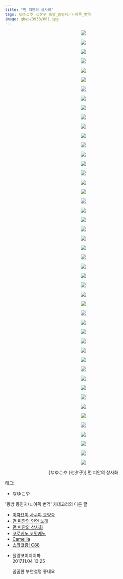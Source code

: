 ```yaml
---
title: "먼 피안의 상사화"
tags: なゆこや 七夕子 동방_동인지／ㄴ이쪽_번역
image: ghap/3938/001.jpg
---
```

<div class="article">
<p style="text-align: center; clear: none; float: none;"><img src="{{ site.nasurl }}/ghap/3938/001.jpg"/></p>
<p style="text-align: center; clear: none; float: none;"><img src="{{ site.nasurl }}/ghap/3938/002.jpg"/></p>
<p style="text-align: center; clear: none; float: none;"><img src="{{ site.nasurl }}/ghap/3938/003.jpg"/></p>
<p style="text-align: center; clear: none; float: none;"><img src="{{ site.nasurl }}/ghap/3938/004.jpg"/></p>
<p style="text-align: center; clear: none; float: none;"><img src="{{ site.nasurl }}/ghap/3938/005.jpg"/></p>
<p style="text-align: center; clear: none; float: none;"><img src="{{ site.nasurl }}/ghap/3938/006.jpg"/></p>
<p style="text-align: center; clear: none; float: none;"><img src="{{ site.nasurl }}/ghap/3938/007.jpg"/></p>
<p style="text-align: center; clear: none; float: none;"><img src="{{ site.nasurl }}/ghap/3938/008.jpg"/></p>
<p style="text-align: center; clear: none; float: none;"><img src="{{ site.nasurl }}/ghap/3938/009.jpg"/></p>
<p style="text-align: center; clear: none; float: none;"><img src="{{ site.nasurl }}/ghap/3938/010.jpg"/></p>
<p style="text-align: center; clear: none; float: none;"><img src="{{ site.nasurl }}/ghap/3938/011.jpg"/></p>
<p style="text-align: center; clear: none; float: none;"><img src="{{ site.nasurl }}/ghap/3938/012.jpg"/></p>
<p style="text-align: center; clear: none; float: none;"><img src="{{ site.nasurl }}/ghap/3938/013.jpg"/></p>
<p style="text-align: center; clear: none; float: none;"><img src="{{ site.nasurl }}/ghap/3938/014.jpg"/></p>
<p style="text-align: center; clear: none; float: none;"><img src="{{ site.nasurl }}/ghap/3938/015.jpg"/></p>
<p style="text-align: center; clear: none; float: none;"><img src="{{ site.nasurl }}/ghap/3938/016.jpg"/></p>
<p style="text-align: center; clear: none; float: none;"><img src="{{ site.nasurl }}/ghap/3938/017.jpg"/></p>
<p style="text-align: center; clear: none; float: none;"><img src="{{ site.nasurl }}/ghap/3938/018.jpg"/></p>
<p style="text-align: center; clear: none; float: none;"><img src="{{ site.nasurl }}/ghap/3938/019.jpg"/></p>
<p style="text-align: center; clear: none; float: none;"><img src="{{ site.nasurl }}/ghap/3938/020.jpg"/></p>
<p style="text-align: center; clear: none; float: none;"><img src="{{ site.nasurl }}/ghap/3938/021.jpg"/></p>
<p style="text-align: center; clear: none; float: none;"><img src="{{ site.nasurl }}/ghap/3938/022.jpg"/></p>
<p style="text-align: center; clear: none; float: none;"><img src="{{ site.nasurl }}/ghap/3938/023.jpg"/></p>
<p style="text-align: center; clear: none; float: none;"><img src="{{ site.nasurl }}/ghap/3938/024.jpg"/></p>
<p style="text-align: center; clear: none; float: none;"><img src="{{ site.nasurl }}/ghap/3938/025.jpg"/></p>
<p style="text-align: center; clear: none; float: none;"><img src="{{ site.nasurl }}/ghap/3938/026.jpg"/></p>
<p style="text-align: center; clear: none; float: none;"><img src="{{ site.nasurl }}/ghap/3938/027.jpg"/></p>
<p style="text-align: center; clear: none; float: none;"><img src="{{ site.nasurl }}/ghap/3938/028.jpg"/></p>
<p style="text-align: center; clear: none; float: none;"><img src="{{ site.nasurl }}/ghap/3938/029.jpg"/></p>
<p style="text-align: center; clear: none; float: none;"><img src="{{ site.nasurl }}/ghap/3938/030.jpg"/></p>
<p style="text-align: center; clear: none; float: none;"><img src="{{ site.nasurl }}/ghap/3938/031.jpg"/></p>
<p style="text-align: center; clear: none; float: none;"><img src="{{ site.nasurl }}/ghap/3938/032.jpg"/></p>
<p style="text-align: center; clear: none; float: none;"><img src="{{ site.nasurl }}/ghap/3938/033.jpg"/></p>
<p style="text-align: center; clear: none; float: none;"><img src="{{ site.nasurl }}/ghap/3938/034.jpg"/></p>
<p style="text-align: center; clear: none; float: none;"><img src="{{ site.nasurl }}/ghap/3938/035.jpg"/></p>
<p style="text-align: center; clear: none; float: none;"><img src="{{ site.nasurl }}/ghap/3938/036.jpg"/></p>
<p style="text-align: center; clear: none; float: none;"><img src="{{ site.nasurl }}/ghap/3938/037.jpg"/></p>
<p style="text-align: center; clear: none; float: none;"><img src="{{ site.nasurl }}/ghap/3938/038.jpg"/></p>
<p style="text-align: center; clear: none; float: none;"><img src="{{ site.nasurl }}/ghap/3938/039.jpg"/></p>
<p style="text-align: center; clear: none; float: none;"><img src="{{ site.nasurl }}/ghap/3938/040.jpg"/></p>
<p style="text-align: center; clear: none; float: none;"><img src="{{ site.nasurl }}/ghap/3938/041.jpg"/></p>
<p style="text-align: center; clear: none; float: none;"><img src="{{ site.nasurl }}/ghap/3938/042.jpg"/></p>
<p style="text-align: center; clear: none; float: none;"><img src="{{ site.nasurl }}/ghap/3938/043.jpg"/></p>
<p style="text-align: center; clear: none; float: none;"><img src="{{ site.nasurl }}/ghap/3938/044.jpg"/></p>
<p style="text-align: center; clear: none; float: none;"><img src="{{ site.nasurl }}/ghap/3938/045.jpg"/></p>
<p style="text-align: center; clear: none; float: none;"><img src="{{ site.nasurl }}/ghap/3938/046.jpg"/></p>
<p style="text-align: center; clear: none; float: none;"><img src="{{ site.nasurl }}/ghap/3938/047.jpg"/></p>
<p style="text-align: center; clear: none; float: none;"> [なゆこや (七夕子)] 먼 피안의 상사화</p>
<p style="text-align: center; clear: none; float: none;"></p>
</div><div class="tagTrail">
<p>태그: </p>
<ul>
<li>なゆこや</li>
</ul>
</div><div class="another">
<p>'동방 동인지/ㄴ이쪽 번역' 카테고리의 다른 글</p>
<ul>
<li><a href="/2017-11-18-ghap_3951">이자요이 사쿠야 요양중</a></li>
<li><a href="/2017-11-05-ghap_3939">먼 피안의 인연 노래</a></li>
<li><a href="/2017-11-04-ghap_3938">먼 피안의 상사화</a></li>
<li><a href="/2017-11-02-ghap_3937">코로케노 코맛케노</a></li>
<li><a href="/2017-10-27-ghap_3927">Camellia</a></li>
<li><a href="/2017-10-21-ghap_3881">스와코랑! C88</a></li>
</ul>
</div><div class="cb_module cb_fluid">
<div class="cb_wrt cb_profile">
<div class="comment">
<ul>
<li class="cb_thumb_off" id="comment15122603">
<div class="cb_comment_area">
<div class="cb_info_area">
<div class="cb_section">
<span class="cb_nick_name">플랑코이지지파</span>
</div>
<div class="cb_section">
<span class="cb_date">2017.11.04 13:25 </span>
</div>
</div>
<div class="cb_dsc_comment">
<p class="cb_dsc">
											꼼꼼한 부연설명 좋네요
										</p>
</div>
</div></li>
</ul>
</div>
</div><!-- commentList close -->
</div>